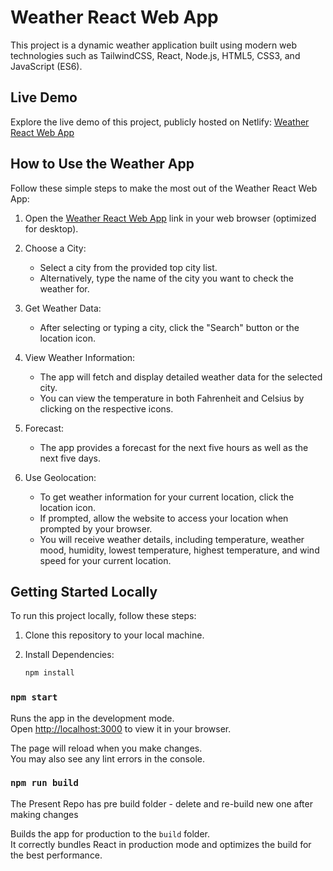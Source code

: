 # Weather React Web App

This project is a dynamic weather application built using modern web technologies such as TailwindCSS, React, Node.js, HTML5, CSS3, and JavaScript (ES6).

## Live Demo

Explore the live demo of this project, publicly hosted on Netlify: [Weather React Web App](https://deekshith-weather-react-webapp.netlify.app/)

## How to Use the Weather App

Follow these simple steps to make the most out of the Weather React Web App:

1. Open the [Weather React Web App](https://deekshith-weather-react-webapp.netlify.app/) link in your web browser (optimized for desktop).

2. Choose a City:
   - Select a city from the provided top city list.
   - Alternatively, type the name of the city you want to check the weather for.

3. Get Weather Data:
   - After selecting or typing a city, click the "Search" button or the location icon.

4. View Weather Information:
   - The app will fetch and display detailed weather data for the selected city.
   - You can view the temperature in both Fahrenheit and Celsius by clicking on the respective icons.

5. Forecast:
   - The app provides a forecast for the next five hours as well as the next five days.
     
6. Use Geolocation:
   - To get weather information for your current location, click the location icon.
   - If prompted, allow the website to access your location when prompted by your browser.
   - You will receive weather details, including temperature, weather mood, humidity, lowest temperature, highest temperature, and wind speed for your current location.

## Getting Started Locally

To run this project locally, follow these steps:

1. Clone this repository to your local machine.

2. Install Dependencies:
   ```bash
   npm install


### `npm start`

Runs the app in the development mode.\
Open [http://localhost:3000](http://localhost:3000) to view it in your browser.

The page will reload when you make changes.\
You may also see any lint errors in the console.

### `npm run build`
The Present Repo has pre build folder - delete and re-build new one after making changes

Builds the app for production to the `build` folder.\
It correctly bundles React in production mode and optimizes the build for the best performance.


